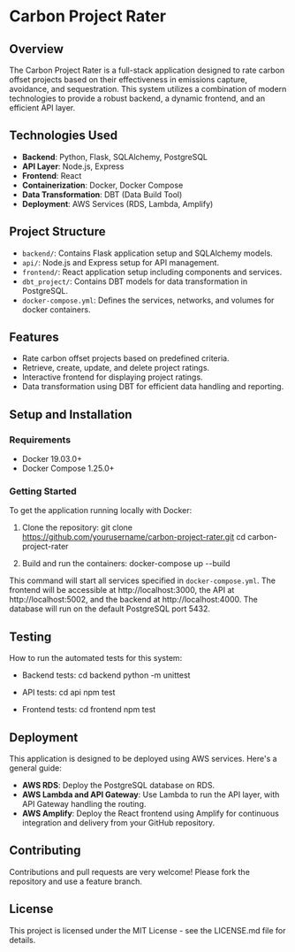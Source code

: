 # Carbon Project Rater

## Overview
The Carbon Project Rater is a full-stack application designed to rate carbon offset projects based on their effectiveness in emissions capture, avoidance, and sequestration. This system utilizes a combination of modern technologies to provide a robust backend, a dynamic frontend, and an efficient API layer.

## Technologies Used
- **Backend**: Python, Flask, SQLAlchemy, PostgreSQL
- **API Layer**: Node.js, Express
- **Frontend**: React
- **Containerization**: Docker, Docker Compose
- **Data Transformation**: DBT (Data Build Tool)
- **Deployment**: AWS Services (RDS, Lambda, Amplify)

## Project Structure
- `backend/`: Contains Flask application setup and SQLAlchemy models.
- `api/`: Node.js and Express setup for API management.
- `frontend/`: React application setup including components and services.
- `dbt_project/`: Contains DBT models for data transformation in PostgreSQL.
- `docker-compose.yml`: Defines the services, networks, and volumes for docker containers.

## Features
- Rate carbon offset projects based on predefined criteria.
- Retrieve, create, update, and delete project ratings.
- Interactive frontend for displaying project ratings.
- Data transformation using DBT for efficient data handling and reporting.

## Setup and Installation

### Requirements
- Docker 19.03.0+
- Docker Compose 1.25.0+

### Getting Started
To get the application running locally with Docker:

1. Clone the repository:
   git clone https://github.com/yourusername/carbon-project-rater.git
   cd carbon-project-rater

2. Build and run the containers:
   docker-compose up --build

This command will start all services specified in `docker-compose.yml`. The frontend will be accessible at http://localhost:3000, the API at http://localhost:5002, and the backend at http://localhost:4000. The database will run on the default PostgreSQL port 5432.

## Testing
How to run the automated tests for this system:

- Backend tests:
  cd backend
  python -m unittest

- API tests:
  cd api
  npm test

- Frontend tests:
  cd frontend
  npm test

## Deployment
This application is designed to be deployed using AWS services. Here's a general guide:

- **AWS RDS**: Deploy the PostgreSQL database on RDS.
- **AWS Lambda and API Gateway**: Use Lambda to run the API layer, with API Gateway handling the routing.
- **AWS Amplify**: Deploy the React frontend using Amplify for continuous integration and delivery from your GitHub repository.

## Contributing
Contributions and pull requests are very welcome! Please fork the repository and use a feature branch.

## License
This project is licensed under the MIT License - see the LICENSE.md file for details.